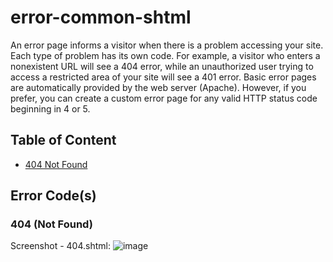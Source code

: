 # error-common-shtml
An error page informs a visitor when there is a problem accessing your site. Each type of problem has its own code. For example, a visitor who enters a nonexistent URL will see a 404 error, while an unauthorized user trying to access a restricted area of your site will see a 401 error. Basic error pages are automatically provided by the web server (Apache). However, if you prefer, you can create a custom error page for any valid HTTP status code beginning in 4 or 5.

## Table of Content
- [404 Not Found](https://github.com/bydzen/error-common-shtml#error-codes)

## Error Code(s)
### 404 (Not Found)
Screenshot - 404.shtml:
![image](https://user-images.githubusercontent.com/42274355/189037940-1a0ae3ba-85f7-40d1-ad26-6216b33af83e.png)

